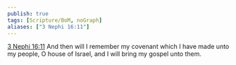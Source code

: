 ```yaml
---
publish: true
tags: [Scripture/BoM, noGraph]
aliases: ["3 Nephi 16:11"]
---
```

[3 Nephi 16:11](https://churchofjesuschrist.org/study/scriptures/bofm/3-ne/16?lang=eng&id=p11#p11) And then will I remember my covenant which I have made unto my people, O house of Israel, and I will bring my gospel unto them.
